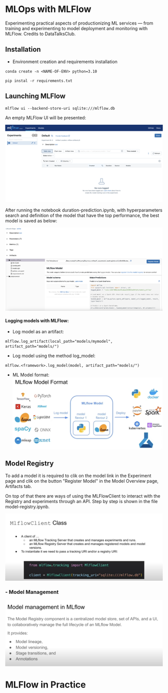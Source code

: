 # MLOps with MLFlow
 Experimenting practical aspects of productionizing ML services — from training and experimenting to model deployment and monitoring with MLFlow. Credits to DataTalksClub.

## Installation
- Environment creation and requirements installation

```
conda create -n <NAME-OF-ENV> python=3.10
```

```
pip instal -r requirements.txt
```



## Launching MLFlow

```
mlflow ui --backend-store-uri sqlite:///mlflow.db
```

An empty MLFlow UI will be presented:

![alt text](images/MLFlow.png)


After running the notebook duration-prediction.ipynb, with hyperparameters search and definition of the model that have the top performance, the best model is saved as below:


![alt text](images/Model-MLFlow.png)


#### Logging models with MLFlow:
- Log model as an artifact:

```
mlflow.log_artifact(local_path="models/mymodel", artifact_path="models/")
```

- Log model using the method log_model:
```
mlflow.<framework>.log_model(model, artifact_path="models/")
```

- ML Model format:
![alt text](images/MLFlow_model_format.png)


## Model Registry

To add a model it is required to clik on the model link in the Experiment page and clik on the button "Register Model" in the Model Overview page, Artifacts tab.

On top of that there are ways of using the MLFlowClient to interact with the Registry and experiments through an API. Step by step is shown in the file model-registry.ipynb.

![alt text](images/MLFlow-CLient.png)

### - Model Management

![alt text](images/MLFlow-model-mgnt.png)


# MLFlow in Practice



